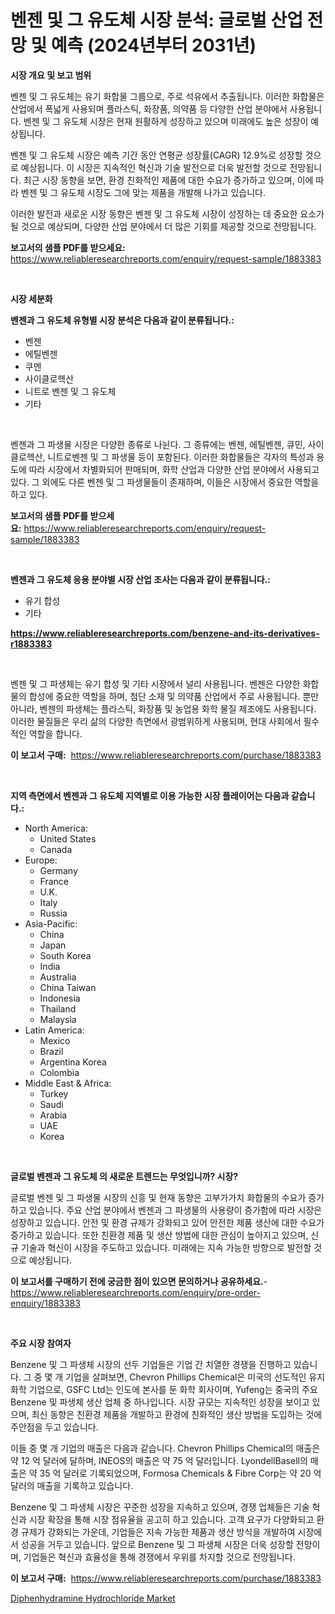 <p><h1>벤젠 및 그 유도체 시장 분석: 글로벌 산업 전망 및 예측 (2024년부터 2031년)</h1></p><p><strong>시장 개요 및 보고 범위</strong></p>
<p><p>벤젠 및 그 유도체는 유기 화합물 그룹으로, 주로 석유에서 추출됩니다. 이러한 화합물은 산업에서 폭넓게 사용되며 플라스틱, 화장품, 의약품 등 다양한 산업 분야에서 사용됩니다. 벤젠 및 그 유도체 시장은 현재 원활하게 성장하고 있으며 미래에도 높은 성장이 예상됩니다. </p><p>벤젠 및 그 유도체 시장은 예측 기간 동안 연평균 성장률(CAGR) 12.9%로 성장할 것으로 예상됩니다. 이 시장은 지속적인 혁신과 기술 발전으로 더욱 발전할 것으로 전망됩니다. 최근 시장 동향을 보면, 환경 친화적인 제품에 대한 수요가 증가하고 있으며, 이에 따라 벤젠 및 그 유도체 시장도 그에 맞는 제품을 개발해 나가고 있습니다.</p><p>이러한 발전과 새로운 시장 동향은 벤젠 및 그 유도체 시장이 성장하는 데 중요한 요소가 될 것으로 예상되며, 다양한 산업 분야에서 더 많은 기회를 제공할 것으로 전망됩니다.</p></p>
<p><strong>보고서의 샘플 PDF를 받으세요:</strong> <a href="https://www.reliableresearchreports.com/enquiry/request-sample/1883383">https://www.reliableresearchreports.com/enquiry/request-sample/1883383</a></p>
<p>&nbsp;</p>
<p><strong>시장 세분화</strong></p>
<p><strong>벤젠과 그 유도체 유형별 시장 분석은 다음과 같이 분류됩니다.:</strong></p>
<p><ul><li>벤젠</li><li>에틸벤젠</li><li>쿠멘</li><li>사이클로헥산</li><li>니트로 벤젠 및 그 유도체</li><li>기타</li></ul></p>
<p>&nbsp;</p>
<p><p>벤젠과 그 파생물 시장은 다양한 종류로 나뉜다. 그 종류에는 벤젠, 에틸벤젠, 큐민, 사이클로헥산, 니트로벤젠 및 그 파생물 등이 포함된다. 이러한 화합물들은 각자의 특성과 용도에 따라 시장에서 차별화되어 판매되며, 화학 산업과 다양한 산업 분야에서 사용되고 있다. 그 외에도 다른 벤젠 및 그 파생물들이 존재하며, 이들은 시장에서 중요한 역할을 하고 있다.</p></p>
<p><strong>보고서의 샘플 PDF를 받으세요:</strong>&nbsp;<a href="https://www.reliableresearchreports.com/enquiry/request-sample/1883383">https://www.reliableresearchreports.com/enquiry/request-sample/1883383</a></p>
<p>&nbsp;</p>
<p><strong> 벤젠과 그 유도체 응용 분야별 시장 산업 조사는 다음과 같이 분류됩니다.:</strong></p>
<p><ul><li>유기 합성</li><li>기타</li></ul></p>
<p><strong><a href="https://www.reliableresearchreports.com/benzene-and-its-derivatives-r1883383">https://www.reliableresearchreports.com/benzene-and-its-derivatives-r1883383</a></strong></p>
<p>&nbsp;</p>
<p><p>벤젠 및 그 파생체는 유기 합성 및 기타 시장에서 널리 사용됩니다. 벤젠은 다양한 화합물의 합성에 중요한 역할을 하며, 첨단 소재 및 의약품 산업에서 주로 사용됩니다. 뿐만 아니라, 벤젠의 파생체는 플라스틱, 화장품 및 농업용 화학 물질 제조에도 사용됩니다. 이러한 물질들은 우리 삶의 다양한 측면에서 광범위하게 사용되며, 현대 사회에서 필수적인 역할을 합니다.</p></p>
<p><strong>이 보고서 구매:</strong>&nbsp; <a href="https://www.reliableresearchreports.com/purchase/1883383">https://www.reliableresearchreports.com/purchase/1883383</a></p>
<p>&nbsp;</p>
<p><strong>지역 측면에서 벤젠과 그 유도체 지역별로 이용 가능한 시장 플레이어는 다음과 같습니다.:</strong></p>
<p><ul>
    <li>
        North America:
        <ul>
            <li>United States</li>
            <li>Canada</li>
        </ul>
    </li>
    <li>
        Europe:
        <ul>
            <li>Germany</li>
            <li>France</li>
            <li>U.K.</li>
            <li>Italy</li>
            <li>Russia</li>
        </ul>
    </li>
    <li>
        Asia-Pacific:
        <ul>
            <li>China</li>
            <li>Japan</li>
            <li>South Korea</li>
            <li>India</li>
            <li>Australia</li>
            <li>China Taiwan</li>
            <li>Indonesia</li>
            <li>Thailand</li>
            <li>Malaysia</li>
        </ul>
    </li>
    <li>
        Latin America:
        <ul>
            <li>Mexico</li>
            <li>Brazil</li>
            <li>Argentina Korea</li>
            <li>Colombia</li>
        </ul>
    </li>
    <li>
        Middle East & Africa:
        <ul>
            <li>Turkey</li>
            <li>Saudi</li>
            <li>Arabia</li>
            <li>UAE</li>
            <li>Korea</li>
        </ul>
    </li>
    </ul></p>
<p>&nbsp;</p>
<p><strong>글로벌 벤젠과 그 유도체 의 새로운 트렌드는 무엇입니까? 시장?</strong></p>
<p><p>글로벌 벤젠 및 그 파생물 시장의 신흥 및 현재 동향은 고부가가치 화합물의 수요가 증가하고 있습니다. 주요 산업 분야에서 벤젠과 그 파생물의 사용량이 증가함에 따라 시장은 성장하고 있습니다. 안전 및 환경 규제가 강화되고 있어 안전한 제품 생산에 대한 수요가 증가하고 있습니다. 또한 친환경 제품 및 생산 방법에 대한 관심이 높아지고 있으며, 신규 기술과 혁신이 시장을 주도하고 있습니다. 미래에는 지속 가능한 방향으로 발전할 것으로 예상됩니다.</p></p>
<p><strong>이 보고서를 구매하기 전에 궁금한 점이 있으면 문의하거나 공유하세요.</strong>- <a href="https://www.reliableresearchreports.com/enquiry/pre-order-enquiry/1883383">https://www.reliableresearchreports.com/enquiry/pre-order-enquiry/1883383</a></p>
<p>&nbsp;</p>
<p><strong>주요 시장 참여자</strong></p>
<p><p>Benzene 및 그 파생체 시장의 선두 기업들은 기업 간 치열한 경쟁을 진행하고 있습니다. 그 중 몇 개 기업을 살펴보면, Chevron Phillips Chemical은 미국의 선도적인 유지화학 기업으로, GSFC Ltd는 인도에 본사를 둔 화학 회사이며, Yufeng는 중국의 주요 Benzene 및 파생체 생산 업체 중 하나입니다. 시장 규모는 지속적인 성장을 보이고 있으며, 최신 동향은 친환경 제품을 개발하고 환경에 친화적인 생산 방법을 도입하는 것에 주안점을 두고 있습니다.</p><p>이들 중 몇 개 기업의 매출은 다음과 같습니다. Chevron Phillips Chemical의 매출은 약 12 억 달러에 달하며, INEOS의 매출은 약 75 억 달러입니다. LyondellBasell의 매출은 약 35 억 달러로 기록되었으며, Formosa Chemicals & Fibre Corp는 약 20 억 달러의 매출을 기록하고 있습니다.</p><p>Benzene 및 그 파생체 시장은 꾸준한 성장을 지속하고 있으며, 경쟁 업체들은 기술 혁신과 시장 확장을 통해 시장 점유율을 공고히 하고 있습니다. 고객 요구가 다양화되고 환경 규제가 강화되는 가운데, 기업들은 지속 가능한 제품과 생산 방식을 개발하여 시장에서 성공을 거두고 있습니다. 앞으로 Benzene 및 그 파생체 시장은 더욱 성장할 전망이며, 기업들은 혁신과 효율성을 통해 경쟁에서 우위를 차지할 것으로 전망됩니다.</p></p>
<p><strong>이 보고서 구매:</strong>&nbsp;&nbsp;<a href="https://www.reliableresearchreports.com/purchase/1883383">https://www.reliableresearchreports.com/purchase/1883383</a></p>
<p><p><a href="https://invited-way-688.notion.site/Diphenhydramine-Hydrochloride-Market-Size-Market-Share-and-Global-Market-Analysis-Report-2024-20-f13eb225f70148159b6f3613bc9c1925">Diphenhydramine Hydrochloride Market</a></p></p>
